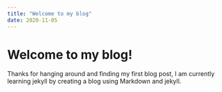 ```yaml
---
title: "Welcome to my blog"
date: 2020-11-05
---
```


# Welcome to my blog!

Thanks for hanging around and finding my first blog post, I am currently learning jekyll by creating a blog using Markdown and jekyll.

